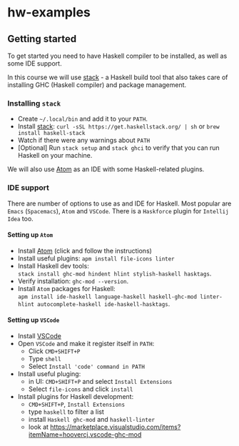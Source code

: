 # hw-examples

## Getting started
To get started you need to have Haskell compiler to be installed, as well as some IDE support.  

In this course we will use [stack](https://docs.haskellstack.org/en/stable/README/) - a Haskell build 
tool that also takes care of installing GHC (Haskell compiler) and package management. 

### Installing `stack`
- Create `~/.local/bin` and add it to your `PATH`.
- Install [stack](https://docs.haskellstack.org/en/stable/README/): 
  `curl -sSL https://get.haskellstack.org/ | sh` or `brew install haskell-stack`
- Watch if there were any warnings about `PATH`
- [Optional] Run `stack setup` and `stack ghci` to verify that you can run Haskell on your machine.

We will also use [Atom](https://atom.io/) as an IDE with some Haskell-related plugins. 

### IDE support
There are number of options to use as and IDE for Haskell. Most popular are `Emacs` (`Spacemacs`), `Atom` and `VSCode`. 
There is a `Haskforce` plugin for `Intellij Idea` too.

#### Setting up `Atom`
- Install [Atom](https://atom.io/) (click and follow the instructions)
- Install useful plugins: `apm install file-icons linter`
- Install Haskell dev tools: </br> `stack install ghc-mod hindent hlint stylish-haskell hasktags`.
- Verify installation: `ghc-mod --version`.
- Install `Atom` packages for Haskell: </br> `apm install ide-haskell language-haskell haskell-ghc-mod linter-hlint autocomplete-haskell ide-haskell-hasktags`.

#### Setting up `VSCode`
- Install [VSCode](https://code.visualstudio.com/)
- Open `VSCode` and make it register itself in `PATH`:
  - Click `CMD+SHIFT+P`
  - Type `shell`
  - Select `Install 'code' command in PATH`
- Install useful pluging:
  - in UI: `CMD+SHIFT+P` and select `Install Extensions`
  - Select `file-icons` and click `install`
- Install plugins for Haskell development:
  - `CMD+SHIFT+P`, `Install Extensions`
  - type `haskell` to filter a list
  - install `Haskell ghc-mod` and `haskell-linter`
  - look at https://marketplace.visualstudio.com/items?itemName=hoovercj.vscode-ghc-mod
  
  
  
